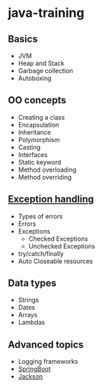 # java-training

## Basics
* JVM
* Heap and Stack
* Garbage collection
* Autoboxing

## OO concepts
* Creating a class
* Encapsulation
* Inheritance
* Polymorphism
* Casting
* Interfaces
* Static keyword
* Method overloading
* Method overriding

## [Exception handling](https://github.com/MultiverseLearningProducts/java-training/tree/main/exceptions)
* Types of errors
* Errors
* Exceptions 
   * Checked Exceptions
   * Unchecked Exceptions
* try/catch/finally
* Auto Closeable resources

## Data types
* Strings
* Dates
* Arrays
* Lambdas

## Advanced topics
  * Logging frameworks
  * [SpringBoot](https://github.com/WhiteHatLearningProducts/java-training/tree/main/springboot-hello-world)
  * [Jackson](https://github.com/WhiteHatLearningProducts/java-training/tree/main/jackson)
